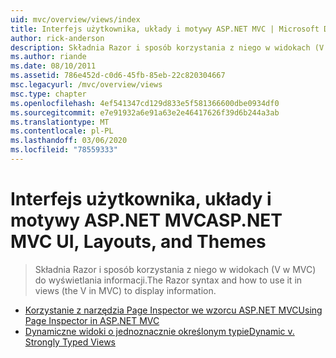 ```yaml
---
uid: mvc/overview/views/index
title: Interfejs użytkownika, układy i motywy ASP.NET MVC | Microsoft Docs
author: rick-anderson
description: Składnia Razor i sposób korzystania z niego w widokach (V w MVC) do wyświetlania informacji.
ms.author: riande
ms.date: 08/10/2011
ms.assetid: 786e452d-c0d6-45fb-85eb-22c820304667
msc.legacyurl: /mvc/overview/views
msc.type: chapter
ms.openlocfilehash: 4ef541347cd129d833e5f581366600dbe0934df0
ms.sourcegitcommit: e7e91932a6e91a63e2e46417626f39d6b244a3ab
ms.translationtype: MT
ms.contentlocale: pl-PL
ms.lasthandoff: 03/06/2020
ms.locfileid: "78559333"
---
```

# <a name="aspnet-mvc-ui-layouts-and-themes"></a><span data-ttu-id="37d16-103">Interfejs użytkownika, układy i motywy ASP.NET MVC</span><span class="sxs-lookup"><span data-stu-id="37d16-103">ASP.NET MVC UI, Layouts, and Themes</span></span>

> <span data-ttu-id="37d16-104">Składnia Razor i sposób korzystania z niego w widokach (V w MVC) do wyświetlania informacji.</span><span class="sxs-lookup"><span data-stu-id="37d16-104">The Razor syntax and how to use it in views (the V in MVC) to display information.</span></span>

- [<span data-ttu-id="37d16-105">Korzystanie z narzędzia Page Inspector we wzorcu ASP.NET MVC</span><span class="sxs-lookup"><span data-stu-id="37d16-105">Using Page Inspector in ASP.NET MVC</span></span>](using-page-inspector-in-aspnet-mvc.md)
- [<span data-ttu-id="37d16-106">Dynamiczne widoki o jednoznacznie określonym typie</span><span class="sxs-lookup"><span data-stu-id="37d16-106">Dynamic v. Strongly Typed Views</span></span>](dynamic-v-strongly-typed-views.md)
